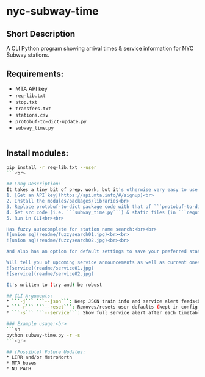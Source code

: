 # nyc-subway-time

## Short Description<br>

A CLI Python program showing arrival times &amp; service information for NYC Subway stations.<br>

## Requirements:
* MTA API key<br>
* ```req-lib.txt```<br>
* ```stop.txt```<br>
* ```transfers.txt```<br>
* ```stations.csv```<br>
* ```protobuf-to-dict-update.py```<br>
* ```subway_time.py```<br><br>

## Install modules:
```sh
pip install -r req-lib.txt --user
```<br>

## Long Description:
It takes a tiny bit of prep. work, but it's otherwise very easy to use (& understand):<br>
1. [Get an API key](https://api.mta.info/#/signup)<br>
2. Install the modules/packages/libraries<br>
3. Replace protobuf-to-dict package code with that of ```protobuf-to-dict-fix.py``` (found in the ```requirements``` folder above). The only difference between the two is the latter changes all ```long``` to ```int```; the main program cannot run without the package, & the package cannot run in python 3 and above while ```long``` exists<br>
4. Get src code (i.e. ```subway_time.py```) & static files (in ```requirements``` folder); be sure to keep in the same working dir/folder<br>
5. Run in CLI<br><br>

Has fuzzy autocomplete for station name search:<br><br>
![union sq](readme/fuzzysearch01.jpg)<br><br>
![union sq](readme/fuzzysearch02.jpg)<br><br>

And also has an option for default settings to save your preferred station. To reset, enter ```-r``` or ```--reset``` as a CLI argument.<br><br>

Will tell you of upcoming service announcements as well as current ones:<br><br>
![service](readme/service01.jpg)
![service](readme/service02.jpg)

It's written to (try and) be robust

## CLI Arguments:
* ```-j``` ```--json```: Keep JSON train info and service alert feeds<br>
* ```-r``` ```--reset```: Removes/resets user defaults (kept in config.json)<br>
* ```-s``` ```--service```: Show full service alert after each timetable<br><br>

### Example usage:<br>
```sh
python subway-time.py -r -s
```<br>

## (Possible) Future Updates:
* LIRR and/or MetroNorth
* MTA buses
* NJ PATH

